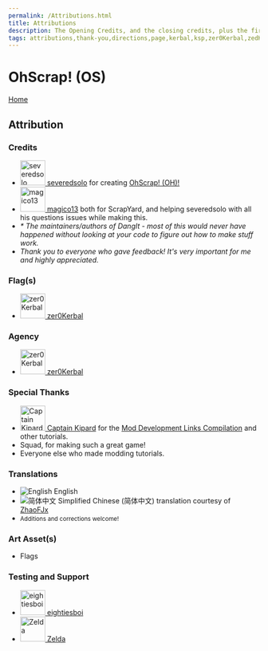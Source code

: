 ```yaml
---
permalink: /Attributions.html
title: Attributions
description: The Opening Credits, and the closing credits, plus the first of two (or is three) end credit scenes
tags: attributions,thank-you,directions,page,kerbal,ksp,zer0Kerbal,zedK
---
```

<!--
Attributions.md v1.0.7.1
OhScrap! (OS)
created: 01 Feb 2022
updated: 03 Jun 2022
-->

<script src="https://kit.fontawesome.com/0ea5493613.js" crossorigin="anonymous"></script>
<i class="fa fa-gear fa-spin fa-3x" style="color: firebrick"></i>

# OhScrap! (OS)

[Home](./index.md)

## Attribution

### Credits

<ul>
  <li><a href="https://forum.kerbalspaceprogram.com/index.php?/profile/80345-*/"><img border="0" alt="severedsolo" src="https://kerbal-forum-uploads.s3.us-west-2.amazonaws.com/profile/photo-80345.png" width="50" height="50" > severedsolo</a> for creating <a href="https://forum.kerbalspaceprogram.com/index.php?/topic/192360-*/" alt="OhScrap! (OH)"> OhScrap! (OH)!</a></li>
  <li><a href="https://forum.kerbalspaceprogram.com/index.php?/profile/73338-*/"><img border="0" alt="magico13" src="https://kerbal-forum-uploads.s3.us-west-2.amazonaws.com/profile/photo-73338.png" width="50" height="50" > magico13</a> both for ScrapYard, and helping severedsolo with all his questions issues while making this.</li>
  <li><i>
* The maintainers/authors of DangIt - most of this would never have happened without looking at your code to figure out how to make stuff work.</i></li>
  <li><i>Thank you to everyone who gave feedback! It's very important for me and highly appreciated.</i></li>
</ul>

### Flag(s)

<ul>
  <li><a href="https://forum.kerbalspaceprogram.com/index.php?/profile/190933-*/"><img border="0" alt="zer0Kerbal" src="https://kerbal-forum-uploads.s3.us-west-2.amazonaws.com/monthly_2018_08/free-clipart-hithhikers-guide-14.thumb.jpg.05fc7d1bdc37ce2bfca8923bf1e97303.jpg" width="50" height="50" > zer0Kerbal</a></li>
</ul>

### Agency

<ul>
  <li><a href="(https://forum.kerbalspaceprogram.com/index.php?/profile/190933-*/)"><img border="0" alt="zer0Kerbal" src="https://kerbal-forum-uploads.s3.us-west-2.amazonaws.com/monthly_2018_08/free-clipart-hithhikers-guide-14.thumb.jpg.05fc7d1bdc37ce2bfca8923bf1e97303.jpg" width="50" height="50" > zer0Kerbal</a></li>
</ul>

### Special Thanks

<ul>
  <li><a href="https://forum.kerbalspaceprogram.com/index.php?/profile/70516-captainkipard/"><img border="0" alt="Captain Kipard" src="https://kerbal-forum-uploads.s3.us-west-2.amazonaws.com/monthly_12_2015/itsame.png.3227b08e54fc9e3eaa0c6c2ad8e9ad07.thumb.png.5d3a3eb0344a23048ea58826e47b9781.png" width="50" height="50" > Captain Kipard</a> for the <a href="https://forum.kerbalspaceprogram.com/index.php?/topic/85372-*/"> Mod Development Links Compilation</a> and other tutorials.</li>
  <li>Squad, for making such a great game!</li>
  <li>Everyone else who made modding tutorials.</li>
</ul>

### Translations

<ul>
  <li><img src="https://raw.githubusercontent.com/zer0Kerbal/zer0Kerbal/master/img/EN.png " alt="English" style="zoom:100%;" /> English</li>
  <li><img src="https://raw.githubusercontent.com/zer0Kerbal/zer0Kerbal/master/img/CH.png " alt="简体中文" style="zoom:100%;" /> Simplified Chinese (简体中文) translation courtesy of <a href="https://github.com/ZhaoFJx" alt="简体中文">ZhaoFJx</a></li>
  <li><small>Additions and corrections welcome!</small></li>
</ul>

### Art Asset(s)

* Flags

### Testing and Support

<ul>
  <li><a href="https://forum.kerbalspaceprogram.com/index.php?/profile/133828-*/"><img border="0" alt="eightiesboi" src="https://kerbal-forum-uploads.s3.us-west-2.amazonaws.com/monthly_2018_01/happy_velociraptor_dinosaur_greeting_cards-r918b99ab65894a198682f360e419773a_xvuak_8byvr_512.thumb.jpg.00c28897eef8a91ee74f6cb59a9bbb5f.jpg" width="50" height="50" > eightiesboi</a></li>
  <li><a href="https://forum.kerbalspaceprogram.com/index.php?/profile/66411-*/"><img border="0" alt="Zelda" src="https://kerbal-forum-uploads.s3.us-west-2.amazonaws.com/monthly_2019_07/LoZ_RGB_960x960.thumb.jpg.32a815400e819b11482764bdea71373c.jpg" width="50" height="50" > Zelda</a></li>
</ul>

<!-- this file CC BY-ND 4.0 by zer0Kerbal -->
